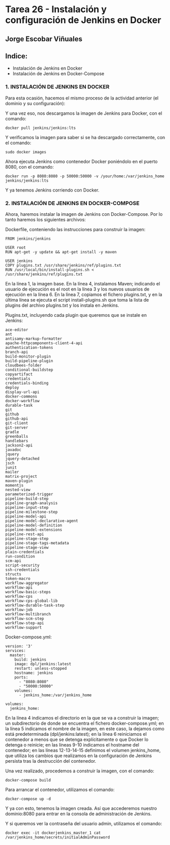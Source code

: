 # Tarea 26 - Instalación y configuración de Jenkins en Docker

  ## Jorge Escobar Viñuales

  ## Indice:
 - Instalación de Jenkins en Docker
 - Instalación de Jenkins en Docker-Compose

 ### 1. INSTALACIÓN DE JENKINS EN DOCKER

Para esta ocasión, hacemos el mismo proceso de la actividad anterior (el dominio y su configuración):


Y una vez eso, nos descargamos la imagen de Jenkins para Docker, con el comando:

    docker pull jenkins/jenkins:lts

Y verificamos la imagen para saber si se ha descargado correctamente, con el comando:

    sudo docker images

Ahora ejecuta Jenkins como contenedor Docker poniéndolo en el puerto 8080, con el comando:

    docker run -p 8080:8080 -p 50000:50000 -v /your/home:/var/jenkins_home jenkins/jenkins:lts

Y ya tenemos Jenkins corriendo con Docker.

 ### 2. INSTALACIÓN DE JENKINS EN DOCKER-COMPOSE

Ahora, haremos instalar la imagen de Jenkins con Docker-Compose. Por lo tanto haremos los siguientes archivos:

Dockerfile, conteniendo las instrucciones para construir la imagen:

    FROM jenkins/jenkins

    USER root
    RUN apt-get -y update && apt-get install -y maven

    USER jenkins
    COPY plugins.txt /usr/share/jenkins/ref/plugins.txt
    RUN /usr/local/bin/install-plugins.sh < /usr/share/jenkins/ref/plugins.txt

En la línea 1, la imagen base. En la línea 4, instalamos Maven; indicando el usuario de ejecución es el root en la línea 3 y los nuevos usuarios de ejecución en la línea 6. En la línea 7, copiamos el fichero plugins.txt, y en la última línea se ejecuta el script install-plugins.sh que toma la lista de plugins del archivo plugins.txt y los instala en Jenkins.

Plugins.txt, incluyendo cada plugin que queremos que se instale en Jenkins:

    ace-editor
    ant
    antisamy-markup-formatter
    apache-httpcomponents-client-4-api
    authentication-tokens
    branch-api
    build-monitor-plugin
    build-pipeline-plugin
    cloudbees-folder
    conditional-buildstep
    copyartifact  
    credentials
    credentials-binding
    deploy
    display-url-api
    docker-commons
    docker-workflow
    durable-task
    git
    github
    github-api
    git-client
    git-server
    gradle
    greenballs
    handlebars
    jackson2-api
    javadoc
    jquery
    jquery-detached
    jsch
    junit
    mailer
    matrix-project
    maven-plugin
    momentjs
    nested-view
    parameterized-trigger
    pipeline-build-step
    pipeline-graph-analysis
    pipeline-input-step
    pipeline-milestone-step
    pipeline-model-api
    pipeline-model-declarative-agent
    pipeline-model-definition
    pipeline-model-extensions
    pipeline-rest-api
    pipeline-stage-step
    pipeline-stage-tags-metadata
    pipeline-stage-view
    plain-credentials
    run-condition
    scm-api
    script-security  
    ssh-credentials
    structs
    token-macro
    workflow-aggregator
    workflow-api
    workflow-basic-steps
    workflow-cps
    workflow-cps-global-lib
    workflow-durable-task-step
    workflow-job
    workflow-multibranch
    workflow-scm-step
    workflow-step-api
    workflow-support

Docker-compose.yml:

    version: '3'
    services:
      master:
        build: jenkins
        image: dpl/jenkins:latest
        restart: unless-stopped
        hostname: jenkins
        ports:
          - "8080:8080"
          - "50000:50000"
        volumes:
          - jenkins_home:/var/jenkins_home

    volumes:
      jenkins_home:

En la línea 4 indicamos el directorio en la que se va a construir la imagen; un subdirectorio de donde se encuentra el fichero docker-compose.yml; en la línea 5 indicamos el nombre de la imagen, en este caso, la dejamos como está predeterminada (dpl/jenkins:latest); en la línea 6 reiniciamos el contenedor a menos que se detenga explícitamente o que Docker lo detenga o reinicie; en las líneas 9-10 indicamos el hostname del contenedor; en las líneas 12-13-14-15 definimos el volumen jenkins_home, que utiliza los cambios que realizamos en la configuración de Jenkins persista tras la destrucción del contenedor.

Una vez realizado, procedemos a construir la imagen, con el comando:

    docker-compose build

Para arrancar el contenedor, utilizamos el comando:

    docker-compose up -d

Y ya con esto, tenemos la imagen creada. Así que accederemos nuestro dominio:8080 para entrar en la consola de administración de Jenkins.

Y si queremos ver la contraseña del usuario admin, utilizamos el comando:

    docker exec -it dockerjenkins_master_1 cat /var/jenkins_home/secrets/initialAdminPassword
